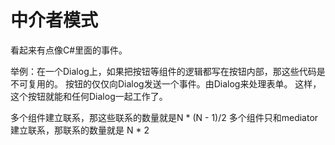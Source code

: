 # 中介者模式

看起来有点像C#里面的事件。

举例：在一个Dialog上，如果把按钮等组件的逻辑都写在按钮内部，那这些代码是不可复用的。
按钮的仅仅向Dialog发送一个事件。由Dialog来处理表单。
这样，这个按钮就能和任何Dialog一起工作了。

多个组件建立联系，那这些联系的数量就是N * (N - 1)/2
多个组件只和mediator建立联系，那联系的数量就是 N * 2

